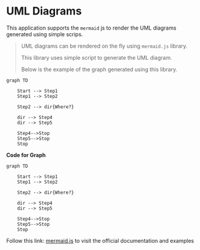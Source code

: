 # UML Diagrams

This application supports the `mermaid` js to render the UML diagrams generated using simple scrips.

> UML diagrams can be rendered on the fly using `mermaid.js` library.
> 
> This library uses simple script to generate the UML diagram.
> 
> Below is the example of the graph generated using this library.
>

```mermaid
graph TD

    Start --> Step1
    Step1 --> Step2
    
    Step2 --> dir{Where?}
    
    dir --> Step4
    dir --> Step5
    
    Step4-->Stop
    Step5-->Stop
    Stop
``` 

**Code for Graph**

```
graph TD

    Start --> Step1
    Step1 --> Step2
    
    Step2 --> dir{Where?}
    
    dir --> Step4
    dir --> Step5
    
    Step4-->Stop
    Step5-->Stop
    Stop
```

Follow this link: [mermaid.js](https://mermaid-js.github.io/mermaid/#/) to visit the official documentation and examples